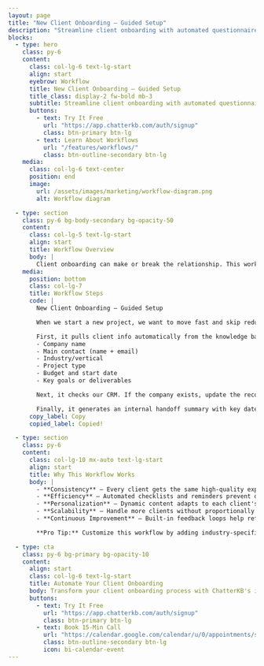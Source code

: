 ```yaml
---
layout: page
title: "New Client Onboarding – Guided Setup"
description: "Streamline client onboarding with automated questionnaires, document collection, and project kickoff workflows."
blocks:
  - type: hero
    class: py-6
    content:
      class: col-lg-6 text-lg-start
      align: start
      eyebrow: Workflow
      title: New Client Onboarding – Guided Setup
      title_class: display-2 fw-bold mb-3
      subtitle: Streamline client onboarding with automated questionnaires, document collection, and project kickoff workflows.
      buttons:
        - text: Try It Free
          url: "https://app.chatterkb.com/auth/signup"
          class: btn-primary btn-lg
        - text: Learn About Workflows
          url: "/features/workflows/"
          class: btn-outline-secondary btn-lg
    media:
      class: col-lg-6 text-center
      position: end
      image:
        url: /assets/images/marketing/workflow-diagram.png
        alt: Workflow diagram

  - type: section
    class: py-6 bg-body-secondary bg-opacity-50
    content:
      class: col-lg-5 text-lg-start
      align: start
      title: Workflow Overview
      body: |
        Client onboarding can make or break the relationship. This workflow transforms the chaotic first-week scramble into a **smooth, professional experience** that sets expectations and builds confidence from day one. This one leverages [Zapier MCP](https://mcp.zapier.com). ChatterKB is smart enough to know if you've added [HubSpot](https://www.hubspot.com/) as your CRM. It just works.
    media:
      position: bottom
      class: col-lg-7
      title: Workflow Steps
      code: |
        New Client Onboarding – Guided Setup

        When we start a new project, we want to move fast and skip redundant tasks. This assistant helps do that by walking us through only the essentials.

        First, it pulls client info automatically from the knowledge base if we upload an intake form or pitch deck. It should contain all of the information that follows:
        - Company name
        - Main contact (name + email) 
        - Industry/vertical
        - Project type
        - Budget and start date
        - Key goals or deliverables

        Next, it checks our CRM. If the company exists, update the record. If not, it creates one using the info above.

        Finally, it generates an internal handoff summary with key dates and any open questions.
      copy_label: Copy
      copied_label: Copied!

  - type: section
    class: py-6
    content:
      class: col-lg-10 mx-auto text-lg-start
      align: start
      title: Why This Workflow Works
      body: |
        - **Consistency** — Every client gets the same high-quality experience, regardless of who handles their onboarding
        - **Efficiency** — Automated checklists and reminders prevent delays and missed steps
        - **Personalization** — Dynamic content adapts to each client's specific needs and industry
        - **Scalability** — Handle more clients without proportionally increasing workload
        - **Continuous Improvement** — Built-in feedback loops help refine the process over time

        **Pro Tip:** Customize this workflow by adding industry-specific modules. For example, add compliance checkpoints for healthcare clients or security protocols for financial services.

  - type: cta
    class: py-6 bg-primary bg-opacity-10
    content:
      align: start
      class: col-lg-6 text-lg-start
      title: Automate Your Client Onboarding
      body: Transform your client onboarding process with ChatterKB's intelligent workflow automation.
      buttons:
        - text: Try It Free
          url: "https://app.chatterkb.com/auth/signup"
          class: btn-primary btn-lg
        - text: Book 15-Min Call
          url: "https://calendar.google.com/calendar/u/0/appointments/schedules/AcZssZ0oYQ10osj27ugUfwOrSoV893uJ-kWPhIKNBhII5bTlwc3j6HdkEunH29TciGeOttFjfxqEn92O"
          class: btn-outline-secondary btn-lg
          icon: bi-calendar-event
---
```

